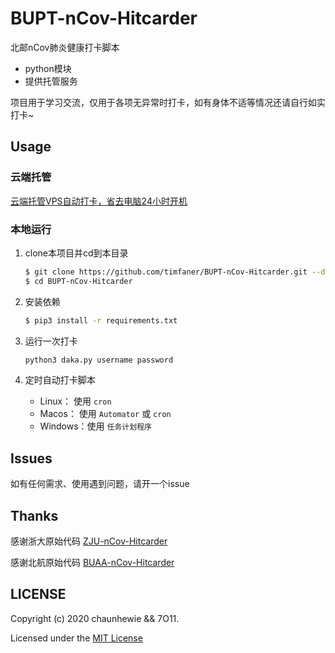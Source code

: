 # BUPT-nCov-Hitcarder

北邮nCov肺炎健康打卡脚本

 - python模块
 - 提供托管服务


 项目用于学习交流，仅用于各项无异常时打卡，如有身体不适等情况还请自行如实打卡~




## Usage

### 云端托管

[云端托管VPS自动打卡，省去电脑24小时开机](http://daka.beihanguni.cn)


### 本地运行

1. clone本项目并cd到本目录
    ```bash
    $ git clone https://github.com/timfaner/BUPT-nCov-Hitcarder.git --depth 1
    $ cd BUPT-nCov-Hitcarder
    ```
    
2. 安装依赖

    ```bash
    $ pip3 install -r requirements.txt
    ```

3. 运行一次打卡
    ```bash
    python3 daka.py username password
    ```

4. 定时自动打卡脚本
    - Linux：  使用 `cron`
    - Macos：  使用 `Automator` 或 `cron`
    - Windows：使用 `任务计划程序`


## Issues
如有任何需求、使用遇到问题，请开一个issue

## Thanks

感谢浙大原始代码 [ZJU-nCov-Hitcarder](https://github.com/Tishacy/ZJU-nCov-Hitcarder)

感谢北航原始代码 [BUAA-nCov-Hitcarder](https://github.com/timfaner/BUAA-nCov-Hitcarder)



## LICENSE

Copyright (c) 2020 chaunhewie && 7O11.

Licensed under the [MIT License](https://github.com/chaunhewie/BUPT-nCov-Hitcarder/blob/master/LICENSE)



